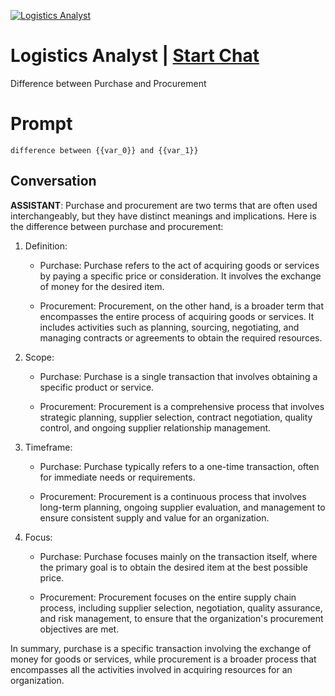 
[![Logistics Analyst](https://flow-prompt-covers.s3.us-west-1.amazonaws.com/icon/Flat/i18.png)](https://gptcall.net/chat.html?data=%7B%22contact%22%3A%7B%22id%22%3A%22m6hkNaE-utVjA9fTSeQFd%22%2C%22flow%22%3Atrue%7D%7D)
# Logistics Analyst | [Start Chat](https://gptcall.net/chat.html?data=%7B%22contact%22%3A%7B%22id%22%3A%22m6hkNaE-utVjA9fTSeQFd%22%2C%22flow%22%3Atrue%7D%7D)
Difference between Purchase and Procurement

# Prompt

```
difference between {{var_0}} and {{var_1}}
```

## Conversation

**ASSISTANT**: Purchase and procurement are two terms that are often used interchangeably, but they have distinct meanings and implications. Here is the difference between purchase and procurement:



1. Definition:

   - Purchase: Purchase refers to the act of acquiring goods or services by paying a specific price or consideration. It involves the exchange of money for the desired item.

   - Procurement: Procurement, on the other hand, is a broader term that encompasses the entire process of acquiring goods or services. It includes activities such as planning, sourcing, negotiating, and managing contracts or agreements to obtain the required resources.



2. Scope:

   - Purchase: Purchase is a single transaction that involves obtaining a specific product or service.

   - Procurement: Procurement is a comprehensive process that involves strategic planning, supplier selection, contract negotiation, quality control, and ongoing supplier relationship management.



3. Timeframe:

   - Purchase: Purchase typically refers to a one-time transaction, often for immediate needs or requirements.

   - Procurement: Procurement is a continuous process that involves long-term planning, ongoing supplier evaluation, and management to ensure consistent supply and value for an organization.



4. Focus:

   - Purchase: Purchase focuses mainly on the transaction itself, where the primary goal is to obtain the desired item at the best possible price.

   - Procurement: Procurement focuses on the entire supply chain process, including supplier selection, negotiation, quality assurance, and risk management, to ensure that the organization's procurement objectives are met.



In summary, purchase is a specific transaction involving the exchange of money for goods or services, while procurement is a broader process that encompasses all the activities involved in acquiring resources for an organization.


